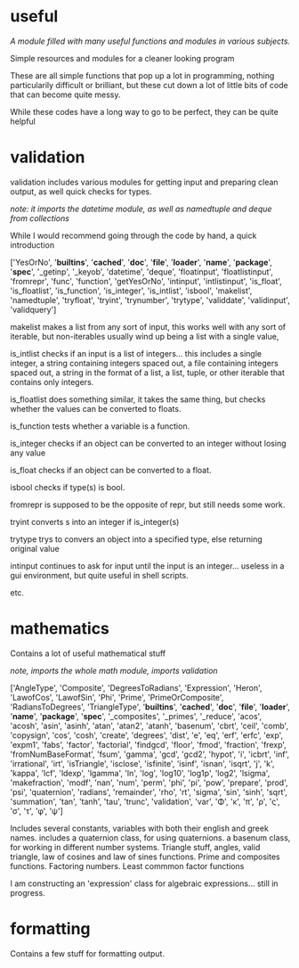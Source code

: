 # useful
_A module filled with many useful functions and modules in various subjects._

Simple resources and modules for a cleaner looking program

These are all simple functions that pop up a lot in programming, nothing particularily difficult or brilliant, 
but these cut down a lot of little bits of code that can become quite messy.

While these codes have a long way to go to be perfect, they can be quite helpful

# validation
validation includes various modules for getting input and preparing clean output, as well quick checks for types.

_note: it imports the datetime module, as well as namedtuple and deque from collections_ 

While I would recommend going through the code by hand, a quick introduction

['YesOrNo', '__builtins__', '__cached__', '__doc__', '__file__', '__loader__', '__name__', '__package__', '__spec__', '_getinp', '_keyob', 'datetime', 'deque', 'floatinput', 'floatlistinput', 'fromrepr', 'func', 'function', 'getYesOrNo', 'intinput', 'intlistinput', 'is_float', 'is_floatlist', 'is_function', 'is_integer', 'is_intlist', 'isbool', 'makelist', 'namedtuple', 'tryfloat', 'tryint', 'trynumber', 'trytype', 'validdate', 'validinput', 'validquery']

makelist makes a list from any sort of input, this works well with any sort of iterable, but non-iterables usually wind up being a list with a single value, 

is_intlist checks if an input is a list of integers... this includes a single integer, a string containing integers spaced out, a file containing integers spaced out, a string in the format of a list, a list, tuple, or other iterable that contains only integers.

is_floatlist does something similar, it takes the same thing, but checks whether the values can be converted to floats.

is_function tests whether a variable is a function.

is_integer checks if an object can be converted to an integer without losing any value

is_float checks if an object can be converted to a float.

isbool checks if type(s) is bool.

fromrepr is supposed to be the opposite of repr, but still needs some work.

tryint converts s into an integer if is_integer(s)

trytype trys to convers an object into a specified type, else returning original value

intinput continues to ask for input until the input is an integer... useless in a gui environment, but quite useful in shell scripts.

etc.

# mathematics
Contains a lot of useful mathematical stuff

_note, imports the whole math module, imports validation_

['AngleType', 'Composite', 'DegreesToRadians', 'Expression', 'Heron', 'LawofCos', 'LawofSin', 'Phi', 'Prime', 'PrimeOrComposite', 'RadiansToDegrees', 'TriangleType', '__builtins__', '__cached__', '__doc__', '__file__', '__loader__', '__name__', '__package__', '__spec__', '_composites', '_primes', '_reduce', 'acos', 'acosh', 'asin', 'asinh', 'atan', 'atan2', 'atanh', 'basenum', 'cbrt', 'ceil', 'comb', 'copysign', 'cos', 'cosh', 'create', 'degrees', 'dist', 'e', 'eq', 'erf', 'erfc', 'exp', 'expm1', 'fabs', 'factor', 'factorial', 'findgcd', 'floor', 'fmod', 'fraction', 'frexp', 'fromNumBaseFormat', 'fsum', 'gamma', 'gcd', 'gcd2', 'hypot', 'i', 'icbrt', 'inf', 'irrational', 'irt', 'isTriangle', 'isclose', 'isfinite', 'isinf', 'isnan', 'isqrt', 'j', 'k', 'kappa', 'lcf', 'ldexp', 'lgamma', 'ln', 'log', 'log10', 'log1p', 'log2', 'lsigma', 'makefraction', 'modf', 'nan', 'num', 'perm', 'phi', 'pi', 'pow', 'prepare', 'prod', 'psi', 'quaternion', 'radians', 'remainder', 'rho', 'rt', 'sigma', 'sin', 'sinh', 'sqrt', 'summation', 'tan', 'tanh', 'tau', 'trunc', 'validation', 'var', 'Φ', 'κ', 'π', 'ρ', 'ς', 'σ', 'τ', 'φ', 'ψ']

Includes several constants, variables with both their english and greek names. includes a quaternion class, for using quaternions. a basenum class, for working in different number systems. 
Triangle stuff, angles, valid triangle, law of cosines and law of sines functions. 
Prime and composites functions. 
Factoring numbers. 
Least commmon factor functions

I am constructing an 'expression' class for algebraic expressions... still in progress. 

# formatting
Contains a few stuff for formatting output.

